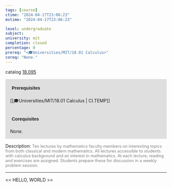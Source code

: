 ```yaml
---
tags: [course]
ctime: "2024-04-17T23:06:23"
mstime: "2024-04-17T23:06:23"

level: undergraduate
subject: 
university: mit
completion: closed
percentage: 0
prereq: "<🎓Universities/MIT/18.01 Calculus>"
coreq: "None."
---
```


catalog [18.095](http://student.mit.edu/catalog/m18a.html#18.095)

<span style="display: block; padding: 15px; background-color: rgb(100, 100, 100, 0.2);"><font id="m_prereq1689_0" style="display: block; font-family: Arial, sans-serif; font-weight: bold; padding: 5px">Prerequisites</font><br><span id="prereq1689_0">[[🎓Universities/MIT/18.01 Calculus | CI.TEMP]]</span></span>
<span style="display: block; padding: 15px; background-color: rgb(100, 100, 100, 0.2);"><font id="m_coreq1689_0" style="display: block; font-family: Arial, sans-serif; font-weight: bold; padding: 5px">Corequisites</font><br><span id="coreq1689_0">None.</span></span>

<font style="">Description:</font>
<font style="color: grey; font-size: 0.8rem;">Ten lectures by mathematics faculty members on interesting topics from both classical and modern mathematics. All lectures accessible to students with calculus background and an interest in mathematics. At each lecture, reading and exercises are assigned. Students prepare these for discussion in a weekly problem session.</font>



---

<< HELLO, WORLD >>
